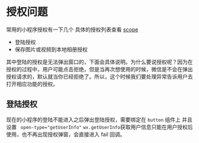 
# 授权问题
常用的小程序授权有一下几个 具体的授权列表查看 [scope][1] 

- 登陆授权
- 保存图片或视频到本地相册授权

其中登陆的授权是无法弹出窗口的，下面会具体说明。为什么要说授权呢？因为在授权的过程中，用户可能点击拒绝，但是当再次想使用的时候，微信是不会在弹出授权请求的，默认就当你已经拒绝了。所以，这个时候我们要处理异常告诉用户去打开相应功能的授权。

## 登陆授权
现在的小程序的登陆不能进入之后弹出登陆授权，需要绑定在 `button` 组件上 并且设置 ` open-type="getUserInfo"` `wx.getUserInfo`获取用户信息只能在用户授权后使用，也不再出现授权弹窗，会直接进入 fail 回调。








  [1]: https://developers.weixin.qq.com/miniprogram/dev/framework/open-ability/authorize.html